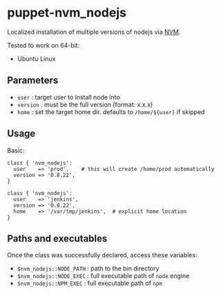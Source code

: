 # puppet-nvm_nodejs

Localized installation of multiple versions of nodejs via [NVM](https://github.com/creationix/nvm).

Tested to work on 64-bit:

  * Ubuntu Linux

## Parameters
  * `user`    : target user to install node into
  * `version` : must be the full version (format: x.x.x)
  * `home`    : set the target home dir. defaults to `/home/${user}` if skipped

## Usage

Basic:

    class { 'nvm_nodejs':
      user    => 'prod',    # this will create /home/prod automatically
      version => '0.8.22',
    }

    class { 'nvm_nodejs':
      user    => 'jenkins',
      version => '0.8.22',
      home    => '/var/tmp/jenkins',  # explicit home location
    }

## Paths and executables

Once the class was successfully declared, access these variables:

  * `$nvm_nodejs::NODE_PATH` : path to the bin directory
  * `$nvm_nodejs::NODE_EXEC` : full executable path of `node` engine
  * `$nvm_nodejs::NPM_EXEC`  : full executable path of `npm` 
